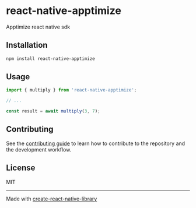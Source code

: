 # react-native-apptimize

Apptimize react native sdk

## Installation

```sh
npm install react-native-apptimize
```

## Usage

```js
import { multiply } from 'react-native-apptimize';

// ...

const result = await multiply(3, 7);
```

## Contributing

See the [contributing guide](CONTRIBUTING.md) to learn how to contribute to the repository and the development workflow.

## License

MIT

---

Made with [create-react-native-library](https://github.com/callstack/react-native-builder-bob)
